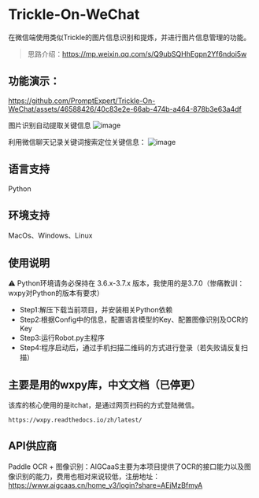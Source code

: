 # Trickle-On-WeChat
在微信端使用类似Trickle的图片信息识别和提炼，并进行图片信息管理的功能。
> 思路介绍：https://mp.weixin.qq.com/s/Q9ubSQHhEgpn2Yf6ndoi5w

## 功能演示：



https://github.com/PromptExpert/Trickle-On-WeChat/assets/46588426/40c83e2e-66ab-474b-a464-878b3e63a4df




图片识别自动提取关键信息
![image](https://github.com/PromptExpert/Trickle-On-WeChat/assets/46588426/d6b01120-0921-4dad-a8d9-245e2c55e7ed)

利用微信聊天记录关键词搜索定位关键信息：
![image](https://github.com/PromptExpert/Trickle-On-WeChat/assets/46588426/b5a7c8a9-d89d-4a7a-9506-14b2e454b071)

## 语言支持
Python

## 环境支持
MacOs、Windows、Linux

## 使用说明
⚠️ Python环境请务必保持在 3.6.x-3.7.x 版本，我使用的是3.7.0（惨痛教训：wxpy对Python的版本有要求）

- Step1:解压下载当前项目，并安装相关Python依赖
- Step2:根据Config中的信息，配置语言模型的Key、配置图像识别及OCR的Key
- Step3:运行Robot.py主程序
- Step4:程序启动后，通过手机扫描二维码的方式进行登录（若失败请反复扫描）

## 主要是用的wxpy库，中文文档（已停更）
该库的核心使用的是itchat，是通过网页扫码的方式登陆微信。
```
https://wxpy.readthedocs.io/zh/latest/
```

## API供应商
Paddle OCR + 图像识别：AIGCaaS主要为本项目提供了OCR的接口能力以及图像识别的能力，费用也相对来说较低，注册地址：https://www.aigcaas.cn/home_v3/login?share=AEjMzBfmyA
